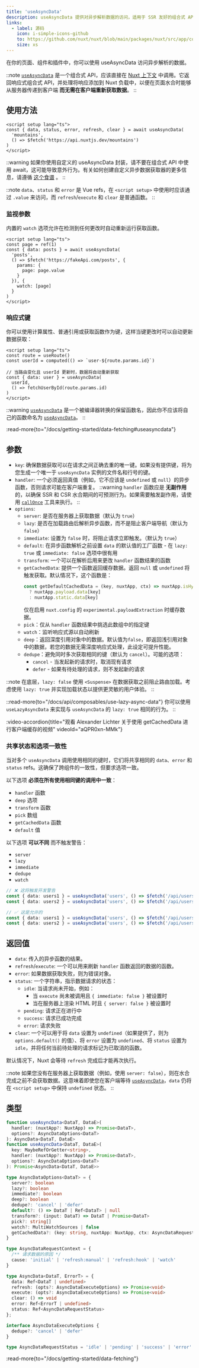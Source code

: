 ```yaml
---
title: 'useAsyncData'
description: useAsyncData 提供对异步解析数据的访问，适用于 SSR 友好的组合式 API。
links:
  - label: 源码
    icon: i-simple-icons-github
    to: https://github.com/nuxt/nuxt/blob/main/packages/nuxt/src/app/composables/asyncData.ts
    size: xs
---
```


在你的页面、组件和插件中，你可以使用 useAsyncData 访问异步解析的数据。

::note
[`useAsyncData`](/docs/api/composables/use-async-data) 是一个组合式 API，应该直接在 [Nuxt 上下文](/docs/guide/going-further/nuxt-app#the-nuxt-context) 中调用。它返回响应式组合式 API，并处理将响应添加到 Nuxt 负载中，以便在页面水合时能够从服务器传递到客户端 **而无需在客户端重新获取数据**。
::

## 使用方法

```vue [pages/index.vue]
<script setup lang="ts">
const { data, status, error, refresh, clear } = await useAsyncData(
  'mountains',
  () => $fetch('https://api.nuxtjs.dev/mountains')
)
</script>
```

::warning
如果你使用自定义的 useAsyncData 封装，请不要在组合式 API 中使用 await，这可能导致意外行为。有关如何创建自定义异步数据获取器的更多信息，请遵循 [这个食谱](/docs/guide/recipes/custom-usefetch#custom-usefetch) 。
::

::note
`data`、`status` 和 `error` 是 Vue refs，在 `<script setup>` 中使用时应该通过 `.value` 来访问，而 `refresh`/`execute` 和 `clear` 是普通函数。
::

### 监视参数

内置的 `watch` 选项允许在检测到任何更改时自动重新运行获取函数。

```vue [pages/index.vue]
<script setup lang="ts">
const page = ref(1)
const { data: posts } = await useAsyncData(
  'posts',
  () => $fetch('https://fakeApi.com/posts', {
    params: {
      page: page.value
    }
  }), {
    watch: [page]
  }
)
</script>
```

### 响应式键

你可以使用计算属性、普通引用或获取函数作为键，这样当键更改时可以自动更新数据获取：

```vue [pages/[id\\].vue]
<script setup lang="ts">
const route = useRoute()
const userId = computed(() => `user-${route.params.id}`)

// 当路由变化且 userId 更新时，数据将自动重新获取
const { data: user } = useAsyncData(
  userId,
  () => fetchUserById(route.params.id)
)
</script>
```

::warning
[`useAsyncData`](/docs/api/composables/use-async-data) 是一个被编译器转换的保留函数名，因此你不应该将自己的函数命名为 [`useAsyncData`](/docs/api/composables/use-async-data)。
::

:read-more{to="/docs/getting-started/data-fetching#useasyncdata"}

## 参数

- `key`: 确保数据获取可以在请求之间正确去重的唯一键。如果没有提供键，将为您生成一个唯一于 `useAsyncData` 实例的文件名和行号的键。
- `handler`: 一个必须返回真值（例如，它不应该是 `undefined` 或 `null`）的异步函数，否则请求可能在客户端重复。
::warning
`handler` 函数应是 **无副作用** 的，以确保 SSR 和 CSR 水合期间的可预测行为。如果需要触发副作用，请使用 [`callOnce`](/docs/api/utils/call-once) 工具来执行。
::
- `options`:
  - `server`: 是否在服务器上获取数据（默认为 `true`）
  - `lazy`: 是否在加载路由后解析异步函数，而不是阻止客户端导航（默认为 `false`）
  - `immediate`: 设置为 `false` 时，将阻止请求立即触发。（默认为 `true`）
  - `default`: 在异步函数解析之前设置 `data` 的默认值的工厂函数 - 在 `lazy: true` 或 `immediate: false` 选项中很有用
  - `transform`: 一个可以在解析后用来更改 `handler` 函数结果的函数
  - `getCachedData`: 提供一个函数返回缓存数据。返回 `null` 或 `undefined` 将触发获取。默认情况下，这个函数是：
    ```ts
    const getDefaultCachedData = (key, nuxtApp, ctx) => nuxtApp.isHydrating 
      ? nuxtApp.payload.data[key] 
      : nuxtApp.static.data[key]
    ```
    仅在启用 `nuxt.config` 的 `experimental.payloadExtraction` 时缓存数据。
  - `pick`：仅从 `handler` 函数结果中挑选此数组中的指定键
  - `watch`：监听响应式源以自动刷新
  - `deep`：返回深度引用对象中的数据。默认值为`false`，即返回浅引用对象中的数据，若您的数据无需深度响应式处理，此设定可提升性能。
  - `dedupe`：避免同时多次获取相同的键（默认为 `cancel`）。可能的选项：
    - `cancel` - 当发起新的请求时，取消现有请求
    - `defer` - 如果有待处理的请求，则不发起新的请求

::note
在底层，`lazy: false` 使用 `<Suspense>` 在数据获取之前阻止路由加载。考虑使用 `lazy: true` 并实现加载状态以提供更灵敏的用户体验。
::

::read-more{to="/docs/api/composables/use-lazy-async-data"}
你可以使用 `useLazyAsyncData` 来实现与 `useAsyncData` 的 `lazy: true` 相同的行为。
::

:video-accordion{title="观看 Alexander Lichter 关于使用 getCachedData 进行客户端缓存的视频" videoId="aQPR0xn-MMk"}

### 共享状态和选项一致性

当对多个 `useAsyncData` 调用使用相同的键时，它们将共享相同的 `data`、`error` 和 `status` refs。这确保了跨组件的一致性，但要求选项一致。

以下选项 **必须在所有使用相同键的调用中一致**：
- `handler` 函数
- `deep` 选项
- `transform` 函数
- `pick` 数组
- `getCachedData` 函数
- `default` 值

以下选项 **可以不同** 而不触发警告：
- `server`
- `lazy`
- `immediate`
- `dedupe`
- `watch`

```ts
// ❌ 这将触发开发警告
const { data: users1 } = useAsyncData('users', () => $fetch('/api/users'), { deep: false })
const { data: users2 } = useAsyncData('users', () => $fetch('/api/users'), { deep: true })

// ✅ 这是允许的
const { data: users1 } = useAsyncData('users', () => $fetch('/api/users'), { immediate: true })
const { data: users2 } = useAsyncData('users', () => $fetch('/api/users'), { immediate: false })
```

## 返回值

- `data`: 传入的异步函数的结果。
- `refresh`/`execute`: 一个可以用来刷新 `handler` 函数返回的数据的函数。
- `error`: 如果数据获取失败，则为错误对象。
- `status`: 一个字符串，指示数据请求的状态：
  - `idle`: 当请求尚未开始，例如：
    - 当 `execute` 尚未被调用且 `{ immediate: false }` 被设置时
    - 当在服务器上渲染 HTML 时且 `{ server: false }` 被设置时
  - `pending`: 请求正在进行中
  - `success`: 请求已成功完成
  - `error`: 请求失败
- `clear`: 一个可以用于将 `data` 设置为 `undefined`（如果提供了，则为 `options.default()` 的值）、将 `error` 设置为 `undefined`、将 `status` 设置为 `idle`，并将任何当前待处理的请求标记为已取消的函数。

默认情况下，Nuxt 会等待 `refresh` 完成后才能再次执行。

::note
如果您没有在服务器上获取数据（例如，使用 `server: false`），则在水合完成之前不会获取数据。这意味着即使您在客户端等待 [`useAsyncData`](/docs/api/composables/use-async-data)，`data` 仍将在 `<script setup>` 中保持 `undefined` 状态。
::

## 类型

```ts [Signature]
function useAsyncData<DataT, DataE>(
  handler: (nuxtApp?: NuxtApp) => Promise<DataT>,
  options?: AsyncDataOptions<DataT>
): AsyncData<DataT, DataE>
function useAsyncData<DataT, DataE>(
  key: MaybeRefOrGetter<string>,
  handler: (nuxtApp?: NuxtApp) => Promise<DataT>,
  options?: AsyncDataOptions<DataT>
): Promise<AsyncData<DataT, DataE>>

type AsyncDataOptions<DataT> = {
  server?: boolean
  lazy?: boolean
  immediate?: boolean
  deep?: boolean
  dedupe?: 'cancel' | 'defer'
  default?: () => DataT | Ref<DataT> | null
  transform?: (input: DataT) => DataT | Promise<DataT>
  pick?: string[]
  watch?: MultiWatchSources | false
  getCachedData?: (key: string, nuxtApp: NuxtApp, ctx: AsyncDataRequestContext) => DataT | undefined
}

type AsyncDataRequestContext = {
  /** 请求数据的原因 */
  cause: 'initial' | 'refresh:manual' | 'refresh:hook' | 'watch'
}

type AsyncData<DataT, ErrorT> = {
  data: Ref<DataT | undefined>
  refresh: (opts?: AsyncDataExecuteOptions) => Promise<void>
  execute: (opts?: AsyncDataExecuteOptions) => Promise<void>
  clear: () => void
  error: Ref<ErrorT | undefined>
  status: Ref<AsyncDataRequestStatus>
};

interface AsyncDataExecuteOptions {
  dedupe?: 'cancel' | 'defer'
}

type AsyncDataRequestStatus = 'idle' | 'pending' | 'success' | 'error'
```

:read-more{to="/docs/getting-started/data-fetching"}
